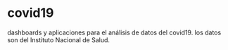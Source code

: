 # covid19
dashboards y aplicaciones para el análisis de datos del covid19.
los datos son del Instituto Nacional de Salud.
